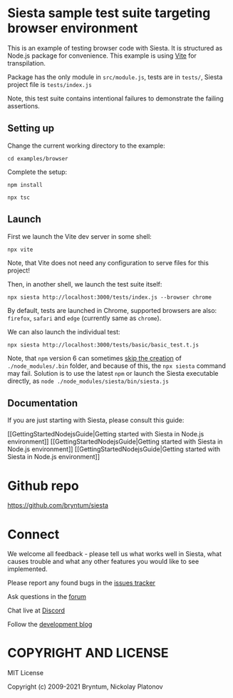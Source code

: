 Siesta sample test suite targeting browser environment 
======================================================

This is an example of testing browser code with Siesta. It is structured as Node.js package for convenience. This example is using [Vite](https://vitejs.dev/) for transpilation.

Package has the only module in `src/module.js`, tests are in `tests/`, Siesta project file is `tests/index.js`

Note, this test suite contains intentional failures to demonstrate the failing assertions.

Setting up
----------

Change the current working directory to the example:

```shell
cd examples/browser
```

Complete the setup:

```shell
npm install

npx tsc
```

Launch
------

First we launch the Vite dev server in some shell:

```shell
npx vite
```

Note, that Vite does not need any configuration to serve files for this project!

Then, in another shell, we launch the test suite itself:

```shell
npx siesta http://localhost:3000/tests/index.js --browser chrome
```

By default, tests are launched in Chrome, supported browsers are also: `firefox`, `safari` and `edge` (currently same as `chrome`).

We can also launch the individual test:

```shell
npx siesta http://localhost:3000/tests/basic/basic_test.t.js
```


Note, that `npm` version 6 can sometimes [skip the creation](https://github.com/npm/cli/issues/2147) of `./node_modules/.bin` folder, and because of this, the `npx siesta` command may fail. Solution is to use the latest `npm` or launch the Siesta executable directly, as `node ./node_modules/siesta/bin/siesta.js`


Documentation
-------------

If you are just starting with Siesta, please consult this guide:

[[GettingStartedNodejsGuide|Getting started with Siesta in Node.js environment]]
[[GettingStartedNodejsGuide|Getting started with Siesta in Node.js environment]]
[[GettingStartedNodejsGuide|Getting started with Siesta in Node.js environment]]


Github repo
===========

https://github.com/bryntum/siesta


Connect
=======

We welcome all feedback - please tell us what works well in Siesta, what causes trouble and what any other features you would like to see implemented.

Please report any found bugs in the [issues tracker](https://github.com/bryntum/siesta/issues)

Ask questions in the [forum](https://bryntum.com/forum/viewforum.php?f=20)

Chat live at [Discord](https://discord.gg/6mwJZGnwbq)

Follow the [development blog](https://www.bryntum.com/blog/)


COPYRIGHT AND LICENSE
=================

MIT License

Copyright (c) 2009-2021 Bryntum, Nickolay Platonov
